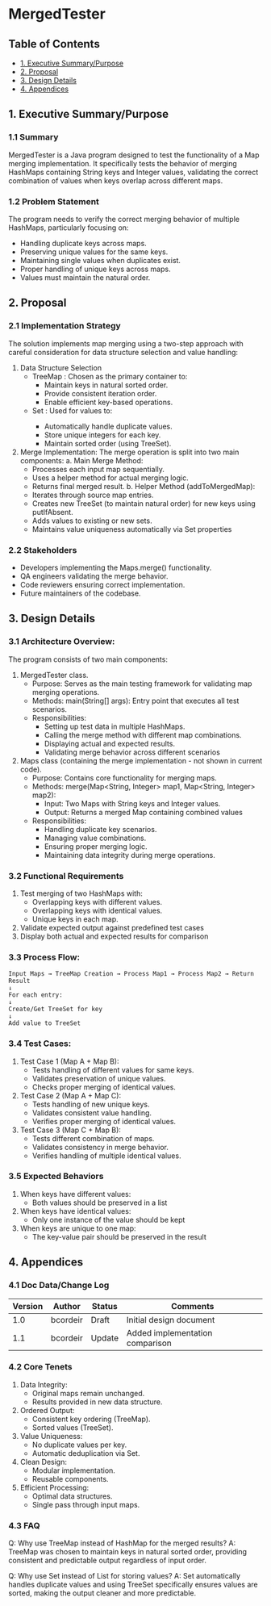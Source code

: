 # MergedTester 

## Table of Contents
- [1. Executive Summary/Purpose](#1-executive-summarypurpose)
- [2. Proposal](#2-proposal)
- [3. Design Details](#3-design-details)
- [4. Appendices](#4-appendices)

## 1. Executive Summary/Purpose

### 1.1 Summary
MergedTester is a Java program designed to test the functionality of a Map
merging implementation. It specifically tests the behavior of merging HashMaps
containing String keys and Integer values, validating the correct combination
of values when keys overlap across different maps.


### 1.2 Problem Statement
The program needs to verify the correct merging behavior of multiple HashMaps, particularly focusing on:

- Handling duplicate keys across maps.
- Preserving unique values for the same keys.
- Maintaining single values when duplicates exist.
- Proper handling of unique keys across maps.
- Values must maintain the natural order.

## 2. Proposal

### 2.1 Implementation Strategy
The solution implements map merging using a two-step approach with careful consideration 
for data structure selection and value handling:
1. Data Structure Selection
   - TreeMap : Chosen as the primary container to:
     - Maintain keys in natural sorted order.
     - Provide consistent iteration order.
     - Enable efficient key-based operations.
   - Set<Integer> : Used for values to:
     - Automatically handle duplicate values.
     - Store unique integers for each key.
     - Maintain sorted order (using TreeSet).
2. Merge Implementation: The merge operation is split into two main components:
   a. Main Merge Method:
    - Processes each input map sequentially.
    - Uses a helper method for actual merging logic.
    - Returns final merged result.
   b. Helper Method (addToMergedMap):
    - Iterates through source map entries.
    - Creates new TreeSet (to maintain natural order) for new keys using putIfAbsent.
    - Adds values to existing or new sets.
    - Maintains value uniqueness automatically via Set properties


### 2.2 Stakeholders
- Developers implementing the Maps.merge() functionality.
- QA engineers validating the merge behavior.
- Code reviewers ensuring correct implementation.
- Future maintainers of the codebase.

## 3. Design Details

### 3.1 Architecture Overview:
The program consists of two main components:
1. MergedTester class.
   - Purpose: Serves as the main testing framework for validating map merging operations.
   - Methods: main(String[] args): Entry point that executes all test scenarios.
   - Responsibilities:
     - Setting up test data in multiple HashMaps.
     - Calling the merge method with different map combinations.
     - Displaying actual and expected results.
     - Validating merge behavior across different scenarios
2. Maps class (containing the merge implementation - not shown in current code).
   - Purpose: Contains core functionality for merging maps.
   - Methods: merge(Map<String, Integer> map1, Map<String, Integer> map2):
     - Input: Two Maps with String keys and Integer values.
     - Output: Returns a merged Map containing combined values
   - Responsibilities:
     - Handling duplicate key scenarios.
     - Managing value combinations.
     - Ensuring proper merging logic.
     - Maintaining data integrity during merge operations.

### 3.2 Functional Requirements
1. Test merging of two HashMaps with:
   - Overlapping keys with different values.
   - Overlapping keys with identical values.
   - Unique keys in each map.
2. Validate expected output against predefined test cases
3. Display both actual and expected results for comparison

### 3.3 Process Flow:

````
Input Maps → TreeMap Creation → Process Map1 → Process Map2 → Return Result
↓
For each entry:
↓
Create/Get TreeSet for key
↓
Add value to TreeSet
````


### 3.4 Test Cases:
1. Test Case 1 (Map A + Map B):
   - Tests handling of different values for same keys. 
   - Validates preservation of unique values. 
   - Checks proper merging of identical values.
2. Test Case 2 (Map A + Map C):
   - Tests handling of new unique keys. 
   - Validates consistent value handling.
   - Verifies proper merging of identical values.
3. Test Case 3 (Map C + Map B):
   - Tests different combination of maps.
   - Validates consistency in merge behavior. 
   - Verifies handling of multiple identical values.

### 3.5 Expected Behaviors
1. When keys have different values:
   - Both values should be preserved in a list
2. When keys have identical values:
   - Only one instance of the value should be kept
3. When keys are unique to one map:
   - The key-value pair should be preserved in the result

## 4. Appendices

### 4.1 Doc Data/Change Log

| Version | Author   | Status | Comments                    |
|---------|----------|--------|----------------------------|
| 1.0     | bcordeir | Draft  | Initial design document    |
| 1.1     | bcordeir | Update | Added implementation comparison |

### 4.2 Core Tenets

1. Data Integrity:
   - Original maps remain unchanged.
   - Results provided in new data structure.
2. Ordered Output:
   - Consistent key ordering (TreeMap).
   - Sorted values (TreeSet).
3. Value Uniqueness:
   - No duplicate values per key.
   - Automatic deduplication via Set.
4. Clean Design:
   - Modular implementation.
   - Reusable components.
5. Efficient Processing:
   - Optimal data structures.
   - Single pass through input maps.

### 4.3 FAQ
Q: Why use TreeMap instead of HashMap for the merged results?
A: TreeMap was chosen to maintain keys in natural sorted order, providing consistent and predictable output regardless of input order.

Q: Why use Set<Integer> instead of List<Integer> for storing values?
A: Set automatically handles duplicate values and using TreeSet specifically ensures values are sorted, making the output cleaner and more predictable.
